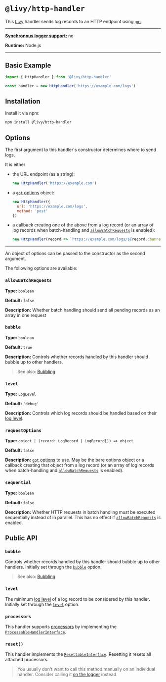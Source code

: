 # `@livy/http-handler`

This [Livy](../../README.md#readme) handler sends log records to an HTTP endpoint using [`got`](https://github.com/sindresorhus/got).

---

[**Synchronous logger support:**](../../README.md#synchronous-and-asynchronous-logging) no

**Runtime:** Node.js

---

## Basic Example

```js
import { HttpHandler } from '@livy/http-handler'

const handler = new HttpHandler('https://example.com/logs')
```

## Installation

Install it via npm:

```bash
npm install @livy/http-handler
```

## Options

The first argument to this handler's constructor determines where to send logs.

It is either

- the URL endpoint (as a string):

  ```js
  new HttpHandler('https://example.com')
  ```

- a [`got` options](https://github.com/sindresorhus/got#options) object:

  ```js
  new HttpHandler({
    url: 'https://example.com/logs',
    method: 'post'
  })
  ```

- a callback creating one of the above from a log record (or an array of log records when batch-handling and [`allowBatchRequests`](#allowbatchrequests) is enabled):

  ```js
  new HttpHandler(record => `https://example.com/logs/${record.channel}`)
  ```

---

An object of options can be passed to the constructor as the second argument.

The following options are available:

### `allowBatchRequests`

**Type:** `boolean`

**Default:** `false`

**Description:** Whether batch handling should send all pending records as an array in one request

### `bubble`

**Type:** `boolean`

**Default:** `true`

**Description:** Controls whether records handled by this handler should bubble up to other handlers.

> See also: [Bubbling](../../README.md#bubbling)

### `level`

**Type:** [`LogLevel`](../contracts/README.md#loglevel)

**Default:** `'debug'`

**Description:** Controls which log records should be handled based on their [log level](../../README.md#log-levels).

### `requestOptions`

**Type:** `object | (record: LogRecord | LogRecord[]) => object`

**Default:** `false`

**Description:** [`got` options](https://github.com/sindresorhus/got#options) to use. May be the bare options object or a callback creating that object from a log record (or an array of log records when batch-handling and [`allowBatchRequests`](#allowbatchrequests) is enabled).

### `sequential`

**Type:** `boolean`

**Default:** `false`

**Description:** Whether HTTP requests in batch handling must be executed sequentially instead of in parallel. This has no effect if [`allowBatchRequests`](#allowbatchrequests) is enabled.

## Public API

### `bubble`

Controls whether records handled by this handler should bubble up to other handlers. Initially set through the [`bubble`](#bubble) option.

> See also: [Bubbling](../../README.md#bubbling)

### `level`

The minimum [log level](../../README.md#log-levels) of a log record to be considered by this handler. Initially set through the [`level`](#level) option.

### `processors`

This handler supports [processors](../../README.md#processors) by implementing the [`ProcessableHandlerInterface`](../contracts/README.md#processablehandlerinterface).

### `reset()`

This handler implements the [`ResettableInterface`](../contracts/README.md#resettableinterface). Resetting it resets all attached processors.

> You usually don't want to call this method manually on an individual handler. Consider calling it [on the logger](../logger/README.md#reset) instead.
